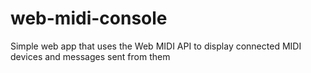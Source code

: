 # web-midi-console
Simple web app that uses the Web MIDI API to display connected MIDI devices and messages sent from them
